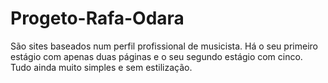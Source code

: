 # Progeto-Rafa-Odara
São sites baseados num perfil profissional de musicista. Há o seu primeiro estágio com apenas duas páginas e o seu segundo estágio com cinco. Tudo ainda muito simples e sem estilização.
